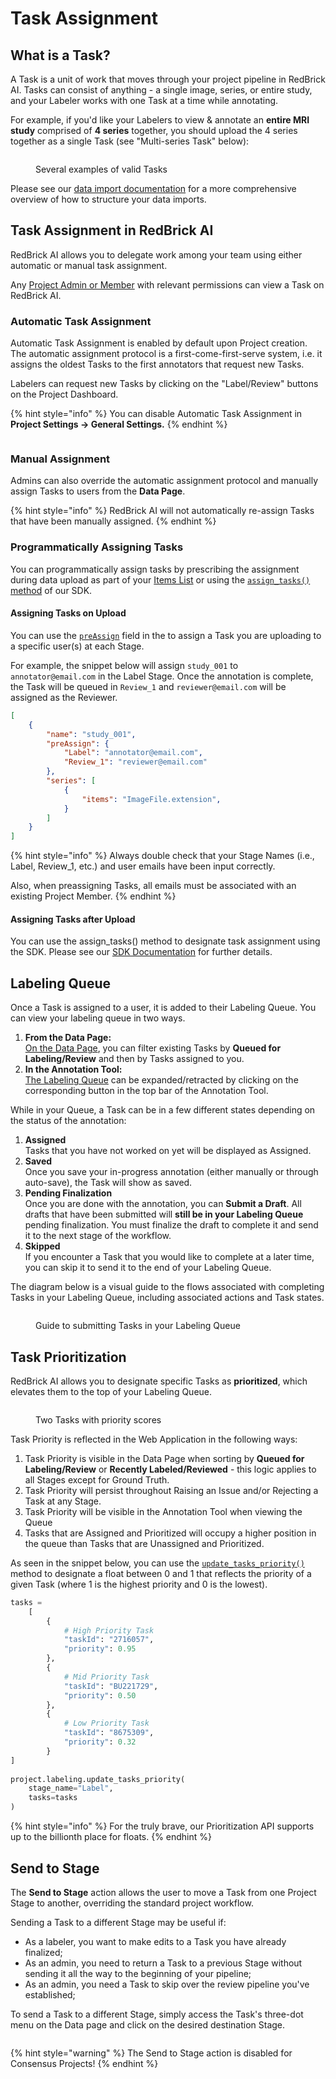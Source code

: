 # Task Assignment

## What is a Task?

A Task is a unit of work that moves through your project pipeline in RedBrick AI. Tasks can consist of anything - a single image, series, or entire study, and your Labeler works with one Task at a time while annotating.

For example, if you'd like your Labelers to view & annotate an **entire MRI study** comprised of **4 series** together, you should upload the 4 series together as a single Task (see "Multi-series Task" below):

<figure><img src="../.gitbook/assets/image (21).png" alt=""><figcaption><p>Several examples of valid Tasks</p></figcaption></figure>

Please see our [data import documentation](../importing-data/import-cloud-data.md#items-list) for a more comprehensive overview of how to structure your data imports.

## Task Assignment in RedBrick AI

RedBrick AI allows you to delegate work among your team using either automatic or manual task assignment.&#x20;

Any [Project Admin or Member](../organizations/what-is-an-organization.md#project-level-roles) with relevant permissions can view a Task on RedBrick AI.

### **Automatic Task Assignment**

Automatic Task Assignment is enabled by default upon Project creation. The automatic assignment protocol is a first-come-first-serve system, i.e. it assigns the oldest Tasks to the first annotators that request new Tasks.

Labelers can request new Tasks by clicking on the "Label/Review" buttons on the Project Dashboard.

{% hint style="info" %}
You can disable Automatic Task Assignment in **Project Settings -> General Settings.**
{% endhint %}

<figure><img src="../.gitbook/assets/app.redbrickai.com_a717f7d8-8a19-4346-b9b4-a90c8d6875ba_team (5).png" alt=""><figcaption></figcaption></figure>

### **Manual Assignment**

Admins can also override the automatic assignment protocol and manually assign Tasks to users from the **Data Page**.&#x20;

{% hint style="info" %}
RedBrick AI will not automatically re-assign Tasks that have been manually assigned.&#x20;
{% endhint %}

### **Programmatically Assigning Tasks**

You can programmatically assign tasks by prescribing the assignment during data upload as part of your [Items List](../importing-data/import-cloud-data/creating-an-items-list.md#upload-an-items-list-to-your-project) or using the [`assign_tasks()` method](https://redbrick-sdk.readthedocs.io/en/stable/sdk.html#redbrick.labeling.Labeling.assign\_tasks) of our SDK.

#### Assigning Tasks on Upload

You can use the [`preAssign`](../python-sdk/formats/full-format-reference.md#preassign-stagename-string-string) field in the to assign a Task you are uploading to a specific user(s) at each Stage.

For example, the snippet below will assign `study_001` to `annotator@email.com` in the Label Stage. Once the annotation is complete, the Task will be queued in `Review_1` and `reviewer@email.com` will be assigned as the Reviewer.

```json
[
    {
        "name": "study_001", 
        "preAssign": {
            "Label": "annotator@email.com",
            "Review_1": "reviewer@email.com"
        },
        "series": [
            {
                "items": "ImageFile.extension", 
            }
        ]
    }
]
```

{% hint style="info" %}
Always double check that your Stage Names (i.e., Label, Review\_1, etc.) and user emails have been input correctly.&#x20;

Also, when preassigning Tasks, all emails must be associated with an existing Project Member.
{% endhint %}

#### Assigning Tasks after Upload

You can use the assign\_tasks() method to designate task assignment using the SDK. Please see our [SDK Documentation](https://redbrick-sdk.readthedocs.io/en/stable/sdk.html#redbrick.labeling.Labeling.assign\_tasks) for further details.

## Labeling Queue

Once a Task is assigned to a user, it is added to their Labeling Queue. You can view your labeling queue in two ways.

1. **From the Data Page:** \
   [On the Data Page](https://app.tango.us/app/workflow/Labeling-Queue-on-Data-Dashboard-b79b4d8562d34bc6a33d6cce0aa4476e), you can filter existing Tasks by **Queued for Labeling/Review** and then by Tasks assigned to you.
2. **In the Annotation Tool:**\
   [The Labeling Queue](https://app.tango.us/app/workflow/View-Labeling-Queue-in-Tool-17a013c7a161415c85cba3369344cae2) can be expanded/retracted by clicking on the corresponding button in the top bar of the Annotation Tool.&#x20;

While in your Queue, a Task can be in a few different states depending on the status of the annotation:&#x20;

1. **Assigned**\
   Tasks that you have not worked on yet will be displayed as Assigned.
2. **Saved**\
   Once you save your in-progress annotation (either manually or through auto-save), the Task will show as saved.&#x20;
3. **Pending Finalization**\
   Once you are done with the annotation, you can **Submit a Draft**. All drafts that have been submitted will **still be in your Labeling Queue** pending finalization. You must finalize the draft to complete it and send it to the next stage of the workflow.
4. **Skipped**\
   If you encounter a Task that you would like to complete at a later time, you can skip it to send it to the end of your Labeling Queue.&#x20;

The diagram below is a visual guide to the flows associated with completing Tasks in your Labeling Queue, including associated actions and Task states.

<figure><img src="../.gitbook/assets/Group 30489 (3).png" alt=""><figcaption><p>Guide to submitting Tasks in your Labeling Queue</p></figcaption></figure>

## Task Prioritization

RedBrick AI allows you to designate specific Tasks as **prioritized**, which elevates them to the top of your Labeling Queue.

<figure><img src="../.gitbook/assets/image (22).png" alt=""><figcaption><p>Two Tasks with priority scores</p></figcaption></figure>

Task Priority is reflected in the Web Application in the following ways:

1. Task Priority is visible in the Data Page when sorting by **Queued for Labeling/Review** or **Recently Labeled/Reviewed** - this logic applies to all Stages except for Ground Truth.
2. Task Priority will persist throughout Raising an Issue and/or Rejecting a Task at any Stage.
3. Task Priority will be visible in the Annotation Tool when viewing the Queue
4. Tasks that are Assigned and Prioritized will occupy a higher position in the queue than Tasks that are Unassigned and Prioritized.

As seen in the snippet below, you can use the [`update_tasks_priority()`](https://redbrick-sdk.readthedocs.io/en/stable/sdk.html#labeling) method to designate a float between 0 and 1 that reflects the priority of a given Task (where 1 is the highest priority and 0 is the lowest).

```python
tasks = 
    [
        {
            # High Priority Task
            "taskId": "2716057",
            "priority": 0.95
        },
        {
            # Mid Priority Task
            "taskId": "BU221729",
            "priority": 0.50
        },
        {
            # Low Priority Task
            "taskId": "8675309",
            "priority": 0.32
        }
]
    
project.labeling.update_tasks_priority(
    stage_name="Label", 
    tasks=tasks
)
```

{% hint style="info" %}
For the truly brave, our Prioritization API supports up to the billionth place for floats.
{% endhint %}

## Send to Stage

The **Send to Stage** action allows the user to move a Task from one Project Stage to another, overriding the standard project workflow.&#x20;

Sending a Task to a different Stage may be useful if:

* As a labeler, you want to make edits to a Task you have already finalized;
* As an admin, you need to return a Task to a previous Stage without sending it all the way to the beginning of your pipeline;
* As an admin, you need a Task to skip over the review pipeline you've established;

To send a Task to a different Stage, simply access the Task's three-dot menu on the Data page and click on the desired destination Stage.

<figure><img src="../.gitbook/assets/Screenshot 2024-07-04 at 7.24.15 PM (1).png" alt=""><figcaption></figcaption></figure>

{% hint style="warning" %}
The Send to Stage action is disabled for Consensus Projects!
{% endhint %}

